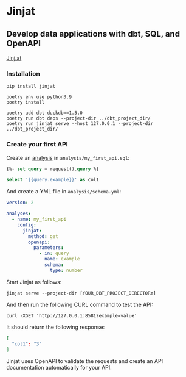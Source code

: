 # Jinjat

## Develop data applications with dbt, SQL, and OpenAPI

[Jinj.at](https://jinj.at)

### Installation

```commandline
pip install jinjat
```

```commandline
poetry env use python3.9
poetry install 

poetry add dbt-duckdb==1.5.0
poetry run dbt deps --project-dir ../dbt_project_dir/
poetry run jinjat serve --host 127.0.0.1 --project-dir ../dbt_project_dir/
```

### Create your first API

Create an [analysis]() in `analysis/my_first_api.sql`:
```sql
{%- set query = request().query %}

select '{{query.example}}' as col1
```

And create a YML file in `analysis/schema.yml`:

```yml
version: 2

analyses:
  - name: my_first_api
    config:
      jinjat:
        method: get
        openapi:
          parameters:
            - in: query
              name: example
              schema:
                type: number
```

Start Jinjat as follows:

```commandline
jinjat serve --project-dir [YOUR_DBT_PROJECT_DIRECTORY]
```

And then run the following CURL command to test the API:

```commandline
curl -XGET 'http://127.0.0.1:8581?example=value'
```

It should return the following response:

```json
[
  "col1": "3"
]
```

Jinjat uses OpenAPI to validate the requests and create an API documentation automatically for your API.
